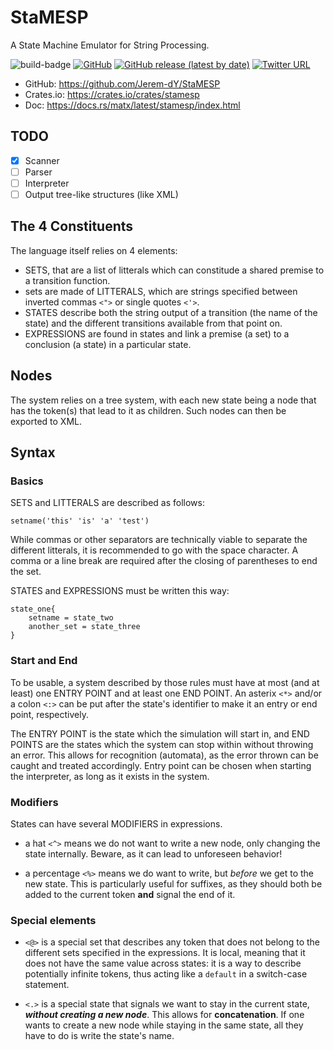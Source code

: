 # StaMESP

A State Machine Emulator for String Processing.

![build-badge](https://img.shields.io/github/actions/workflow/status/Jerem-dY/StaMESP/rust.yml)
[![GitHub](https://img.shields.io/github/license/Jerem-dY/StaMESP)](https://github.com/Jerem-dY/StaMESP/blob/main/LICENSE)
[![GitHub release (latest by date)](https://img.shields.io/github/v/release/Jerem-dY/StaMESP?include_prereleases)](https://github.com/Jerem-dY/StaMESP/releases)
[![Twitter URL](https://img.shields.io/twitter/url?style=social&url=https%3A%2F%2Ftwitter.com%2FJB09SI)](https://twitter.com/JB09SI)


- GitHub:   https://github.com/Jerem-dY/StaMESP
- Crates.io: https://crates.io/crates/stamesp
- Doc:      https://docs.rs/matx/latest/stamesp/index.html

## TODO
- [x] Scanner
- [ ] Parser
- [ ] Interpreter
- [ ] Output tree-like structures (like XML)

## The 4 Constituents
The language itself relies on 4 elements:
- SETS, that are a list of litterals which can constitude a shared premise to a transition function.
- sets are made of LITTERALS, which are strings specified between inverted commas `<">` or single quotes `<'>`. 
- STATES describe both the string output of a transition (the name of the state) and the different transitions available from that point on. 
- EXPRESSIONS are found in states and link a premise (a set) to a conclusion (a state) in a particular state.

## Nodes

The system relies on a tree system, with each new state being a node that has the token(s) that lead to it as children. Such nodes can then be exported to XML.

## Syntax

### Basics

SETS and LITTERALS are described as follows:  

`setname('this' 'is' 'a' 'test')`

While commas or other separators are technically viable to separate the different litterals, it is recommended to go with the space character. A comma or a line break are required after the closing of parentheses to end the set.

STATES and EXPRESSIONS must be written this way:

```
state_one{
    setname = state_two
    another_set = state_three
}
``` 


### Start and End

To be usable, a system described by those rules must have at most (and at least) one ENTRY POINT and at least one END POINT. An asterix `<*>` and/or a colon `<:>` can be put after the state's identifier to make it an entry or end point, respectively. 

The ENTRY POINT is the state which the simulation will start in, and END POINTS are the states which the system can stop within without throwing an error. This allows for recognition (automata), as the error thrown can be caught and treated accordingly. Entry point can be chosen when starting the interpreter, as long as it exists in the system.

### Modifiers

States can have several MODIFIERS in expressions.

- a hat `<^>` means we do not want to write a new node, only changing the state internally. Beware, as it can lead to unforeseen behavior!

- a percentage `<%>` means we do want to write, but *before* we get to the new state. This is particularly useful for suffixes, as they should both be added to the current token **and** signal the end of it.

### Special elements

- `<@>` is a special set that describes any token that does not belong to the different sets specified in the expressions. It is local, meaning that it does not have the same value across states: it is a way to describe potentially infinite tokens, thus acting like a `default` in a switch-case statement.

- `<.>` is a special state that signals we want to stay in the current state, ***without creating a new node***. This allows for **concatenation**. If one wants to create a new node while staying in the same state, all they have to do is write the state's name.

